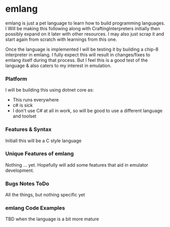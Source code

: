 # emlang
emlang is just a pet language to learn how to build programming languages. I Will be making this following along with CraftingInterpreters initially then possibly expand on it later with other resources. I may also just scrap it and start again from scratch with learnings from this one.

Once the language is implemented I will be testing it by building a chip-8 interpreter in emlang. I fully expect this will result in changes/fixes to emlang itself during that process. But I feel this is a good test of the language & also caters to my interest in emulation.

### Platform
I will be building this using dotnet core as:
* This runs everywhere
* c# is sick
* I don't use C# at all in work, so will be good to use a different language and toolset

### Features & Syntax
Initiall this will be a C style language

### Unique Features of emlang
Nothing ... yet. Hopefully will add some features that aid in emulator development.

### Bugs Notes ToDo
All the things, but nothing specific yet

### emlang Code Examples
TBD when the language is a bit more mature
